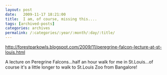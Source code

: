 ```yaml
---
layout: post
date:	2009-11-17 18:21:00
title:  I am, of course, missing this....
tags: [archived-posts]
categories: archives
permalink: /:categories/:year/:month/:day/:title/
---
```

http://forestparkowls.blogspot.com/2009/11/peregrine-falcon-lecture-at-st-louis.html


A lecture on Peregrine Falcons...half an hour walk for me in St.Louis...of course it's a little longer to walk to St.Louis Zoo from Bangalore!

